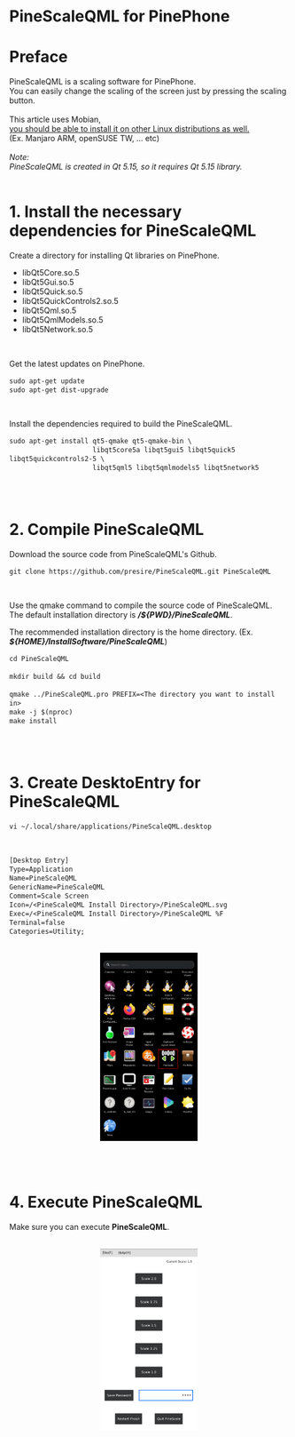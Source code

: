 # PineScaleQML for PinePhone  

# Preface  
PineScaleQML is a scaling software for PinePhone.<br>
You can easily change the scaling of the screen just by pressing the scaling button.<br>
<br>
This article uses Mobian,<br>
<u>you should be able to install it on other Linux distributions as well.</u><br>
(Ex. Manjaro ARM, openSUSE TW, ... etc)<br>
<br>
*Note:*<br>
*PineScaleQML is created in Qt 5.15, so it requires Qt 5.15 library.*<br>
<br>

# 1. Install the necessary dependencies for PineScaleQML
Create a directory for installing Qt libraries on PinePhone.<br>
* libQt5Core.so.5
* libQt5Gui.so.5
* libQt5Quick.so.5
* libQt5QuickControls2.so.5
* libQt5Qml.so.5
* libQt5QmlModels.so.5
* libQt5Network.so.5
<br>

Get the latest updates on PinePhone.<br>

    sudo apt-get update  
    sudo apt-get dist-upgrade  
<br>

Install the dependencies required to build the PineScaleQML.  

    sudo apt-get install qt5-qmake qt5-qmake-bin \
                         libqt5core5a libqt5gui5 libqt5quick5 libqt5quickcontrols2-5 \
                         libqt5qml5 libqt5qmlmodels5 libqt5network5
<br>
<br>

# 2. Compile PineScaleQML
Download the source code from PineScaleQML's Github.<br>

    git clone https://github.com/presire/PineScaleQML.git PineScaleQML
<br>

Use the qmake command to compile the source code of PineScaleQML.<br>
The default installation directory is <I>**/${PWD}/PineScaleQML**</I>.<br>

The recommended installation directory is the home directory. (Ex. <I>**${HOME}/InstallSoftware/PineScaleQML**</I>)

    cd PineScaleQML

    mkdir build && cd build

    qmake ../PineScaleQML.pro PREFIX=<The directory you want to install in>
    make -j $(nproc)
    make install
<br>
<br>

# 3. Create DesktoEntry for PineScaleQML
    vi ~/.local/share/applications/PineScaleQML.desktop
<br>

    [Desktop Entry]
    Type=Application
    Name=PineScaleQML
    GenericName=PineScaleQML
    Comment=Scale Screen
    Icon=/<PineScaleQML Install Directory>/PineScaleQML.svg
    Exec=/<PineScaleQML Install Directory>/PineScaleQML %F
    Terminal=false
    Categories=Utility;
<br>
<center><img src="img/PineScaleQML_SS_2.png" width="35%" height="35%" ></center><br>
<br>
<br>

# 4. Execute PineScaleQML
Make sure you can execute **PineScaleQML**.<br>
<br>
<center><img src="img/PineScaleQML_SS_1.png" width="35%" height="35%" ></center><br>
<br>
<br>
